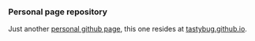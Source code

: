 ### Personal page repository

Just another [personal github page](https://pages.github.com/), this one resides at [tastybug.github.io](http://tastybug.github.io).